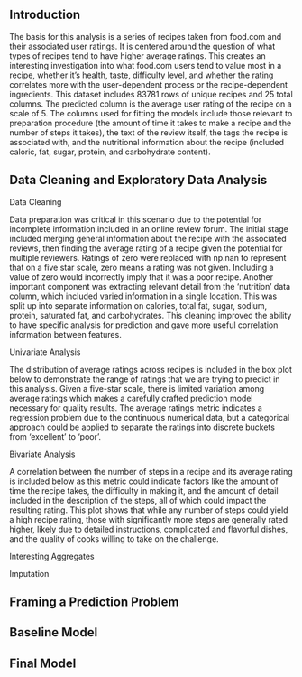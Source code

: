 ## Introduction 

The basis for this analysis is a series of recipes taken from food.com and their associated user ratings. It is centered around the question of what types of recipes tend to have higher average ratings. This creates an interesting investigation into what food.com users tend to value most in a recipe, whether it’s health, taste, difficulty level, and whether the rating correlates more with the user-dependent process or the recipe-dependent ingredients. This dataset includes 83781 rows of unique recipes and 25 total columns. The predicted column is the average user rating of the recipe on a scale of 5. The columns used for fitting the models include those relevant to preparation procedure (the amount of time it takes to make a recipe and the number of steps it takes), the text of the review itself, the tags the recipe is associated with, and the nutritional information about the recipe (included caloric, fat, sugar, protein, and carbohydrate content). 

## Data Cleaning and Exploratory Data Analysis

Data Cleaning 

Data preparation was critical in this scenario due to the potential for incomplete information included in an online review forum. The initial stage included merging general information about the recipe with the associated reviews, then finding the average rating of a recipe given the potential for multiple reviewers. Ratings of zero were replaced with np.nan to represent that on a five star scale, zero means a rating was not given. Including a value of zero would incorrectly imply that it was a poor recipe. Another important component was extracting relevant detail from the ‘nutrition’ data column, which included varied information in a single location. This was split up into separate information on calories, total fat, sugar, sodium, protein, saturated fat, and carbohydrates. This cleaning improved the ability to have specific analysis for prediction and gave more useful correlation information between features. 

Univariate Analysis 

The distribution of average ratings across recipes is included in the box plot below to demonstrate the range of ratings that we are trying to predict in this analysis. Given a five-star scale, there is limited variation among average ratings which makes a carefully crafted prediction model necessary for quality results. The average ratings metric indicates a regression problem due to the continuous numerical data, but a categorical approach could be applied to separate the ratings into discrete buckets from ‘excellent’ to ‘poor’. 

Bivariate Analysis 

A correlation between the number of steps in a recipe and its average rating is included below as this metric could indicate factors like the amount of time the recipe takes, the difficulty in making it, and the amount of detail included in the description of the steps, all of which could impact the resulting rating. This plot shows that while any number of steps could yield a high recipe rating, those with significantly more steps are generally rated higher, likely due to detailed instructions, complicated and flavorful dishes, and the quality of cooks willing to take on the challenge. 

Interesting Aggregates 

Imputation 


## Framing a Prediction Problem

## Baseline Model

## Final Model
